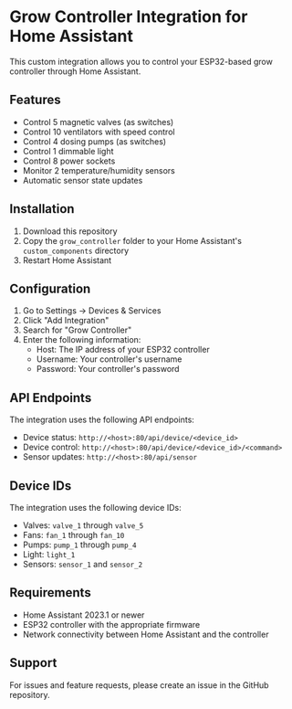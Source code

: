 # Grow Controller Integration for Home Assistant

This custom integration allows you to control your ESP32-based grow controller through Home Assistant.

## Features

- Control 5 magnetic valves (as switches)
- Control 10 ventilators with speed control
- Control 4 dosing pumps (as switches)
- Control 1 dimmable light
- Control 8 power sockets
- Monitor 2 temperature/humidity sensors
- Automatic sensor state updates

## Installation

1. Download this repository
2. Copy the `grow_controller` folder to your Home Assistant's `custom_components` directory
3. Restart Home Assistant

## Configuration

1. Go to Settings -> Devices & Services
2. Click "Add Integration"
3. Search for "Grow Controller"
4. Enter the following information:
   - Host: The IP address of your ESP32 controller
   - Username: Your controller's username
   - Password: Your controller's password

## API Endpoints

The integration uses the following API endpoints:

- Device status: `http://<host>:80/api/device/<device_id>`
- Device control: `http://<host>:80/api/device/<device_id>/<command>`
- Sensor updates: `http://<host>:80/api/sensor`

## Device IDs

The integration uses the following device IDs:

- Valves: `valve_1` through `valve_5`
- Fans: `fan_1` through `fan_10`
- Pumps: `pump_1` through `pump_4`
- Light: `light_1`
- Sensors: `sensor_1` and `sensor_2`

## Requirements

- Home Assistant 2023.1 or newer
- ESP32 controller with the appropriate firmware
- Network connectivity between Home Assistant and the controller

## Support

For issues and feature requests, please create an issue in the GitHub repository. 